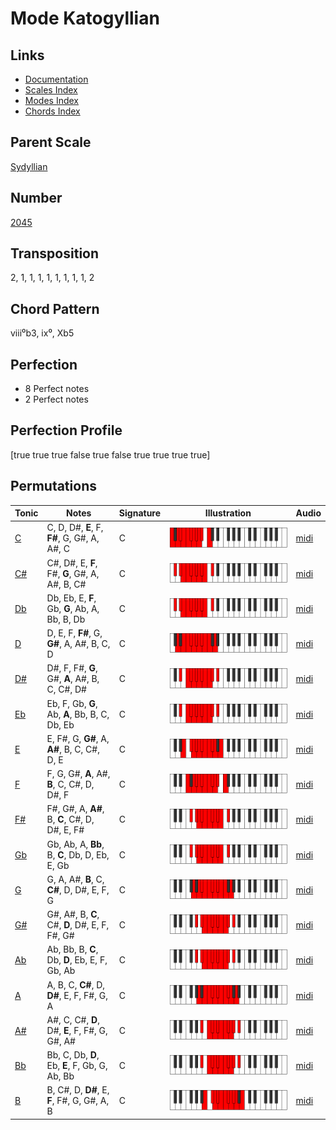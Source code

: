 # Mode Katogyllian

## Links

- [Documentation](README.md)
- [Scales Index](Scales.md)
- [Modes Index](Modes.md)
- [Chords Index](Chords.md)

## Parent Scale

[Sydyllian](ScaleSydyllian.md)

## Number

[2045](https://ianring.com/musictheory/scales/2045)

## Transposition

2, 1, 1, 1, 1, 1, 1, 1, 1, 2

## Chord Pattern

viii⁰b3, ix⁰, Xb5

## Perfection

- 8 Perfect notes
- 2 Perfect notes

## Perfection Profile

[true true true false true false true true true true]

## Permutations

| Tonic | Notes | Signature | Illustration | Audio |
|-------|-------|-----------|--------------|-------|
| [C](ModeCNaturalKatogyllian.md) | C, D, D#, **E**, F, **F#**, G, G#, A, A#, C | C | ![CNaturalKatogyllian](ModeCNaturalKatogyllian.png) | [midi](https://github.com/edipermadi/music/blob/main/docs/ModeCNaturalKatogyllian.mid?raw=true) |
| [C#](ModeCSharpKatogyllian.md) | C#, D#, E, **F**, F#, **G**, G#, A, A#, B, C# | C | ![CSharpKatogyllian](ModeCSharpKatogyllian.png) | [midi](https://github.com/edipermadi/music/blob/main/docs/ModeCSharpKatogyllian.mid?raw=true) |
| [Db](ModeDFlatKatogyllian.md) | Db, Eb, E, **F**, Gb, **G**, Ab, A, Bb, B, Db | C | ![DFlatKatogyllian](ModeDFlatKatogyllian.png) | [midi](https://github.com/edipermadi/music/blob/main/docs/ModeDFlatKatogyllian.mid?raw=true) |
| [D](ModeDNaturalKatogyllian.md) | D, E, F, **F#**, G, **G#**, A, A#, B, C, D | C | ![DNaturalKatogyllian](ModeDNaturalKatogyllian.png) | [midi](https://github.com/edipermadi/music/blob/main/docs/ModeDNaturalKatogyllian.mid?raw=true) |
| [D#](ModeDSharpKatogyllian.md) | D#, F, F#, **G**, G#, **A**, A#, B, C, C#, D# | C | ![DSharpKatogyllian](ModeDSharpKatogyllian.png) | [midi](https://github.com/edipermadi/music/blob/main/docs/ModeDSharpKatogyllian.mid?raw=true) |
| [Eb](ModeEFlatKatogyllian.md) | Eb, F, Gb, **G**, Ab, **A**, Bb, B, C, Db, Eb | C | ![EFlatKatogyllian](ModeEFlatKatogyllian.png) | [midi](https://github.com/edipermadi/music/blob/main/docs/ModeEFlatKatogyllian.mid?raw=true) |
| [E](ModeENaturalKatogyllian.md) | E, F#, G, **G#**, A, **A#**, B, C, C#, D, E | C | ![ENaturalKatogyllian](ModeENaturalKatogyllian.png) | [midi](https://github.com/edipermadi/music/blob/main/docs/ModeENaturalKatogyllian.mid?raw=true) |
| [F](ModeFNaturalKatogyllian.md) | F, G, G#, **A**, A#, **B**, C, C#, D, D#, F | C | ![FNaturalKatogyllian](ModeFNaturalKatogyllian.png) | [midi](https://github.com/edipermadi/music/blob/main/docs/ModeFNaturalKatogyllian.mid?raw=true) |
| [F#](ModeFSharpKatogyllian.md) | F#, G#, A, **A#**, B, **C**, C#, D, D#, E, F# | C | ![FSharpKatogyllian](ModeFSharpKatogyllian.png) | [midi](https://github.com/edipermadi/music/blob/main/docs/ModeFSharpKatogyllian.mid?raw=true) |
| [Gb](ModeGFlatKatogyllian.md) | Gb, Ab, A, **Bb**, B, **C**, Db, D, Eb, E, Gb | C | ![GFlatKatogyllian](ModeGFlatKatogyllian.png) | [midi](https://github.com/edipermadi/music/blob/main/docs/ModeGFlatKatogyllian.mid?raw=true) |
| [G](ModeGNaturalKatogyllian.md) | G, A, A#, **B**, C, **C#**, D, D#, E, F, G | C | ![GNaturalKatogyllian](ModeGNaturalKatogyllian.png) | [midi](https://github.com/edipermadi/music/blob/main/docs/ModeGNaturalKatogyllian.mid?raw=true) |
| [G#](ModeGSharpKatogyllian.md) | G#, A#, B, **C**, C#, **D**, D#, E, F, F#, G# | C | ![GSharpKatogyllian](ModeGSharpKatogyllian.png) | [midi](https://github.com/edipermadi/music/blob/main/docs/ModeGSharpKatogyllian.mid?raw=true) |
| [Ab](ModeAFlatKatogyllian.md) | Ab, Bb, B, **C**, Db, **D**, Eb, E, F, Gb, Ab | C | ![AFlatKatogyllian](ModeAFlatKatogyllian.png) | [midi](https://github.com/edipermadi/music/blob/main/docs/ModeAFlatKatogyllian.mid?raw=true) |
| [A](ModeANaturalKatogyllian.md) | A, B, C, **C#**, D, **D#**, E, F, F#, G, A | C | ![ANaturalKatogyllian](ModeANaturalKatogyllian.png) | [midi](https://github.com/edipermadi/music/blob/main/docs/ModeANaturalKatogyllian.mid?raw=true) |
| [A#](ModeASharpKatogyllian.md) | A#, C, C#, **D**, D#, **E**, F, F#, G, G#, A# | C | ![ASharpKatogyllian](ModeASharpKatogyllian.png) | [midi](https://github.com/edipermadi/music/blob/main/docs/ModeASharpKatogyllian.mid?raw=true) |
| [Bb](ModeBFlatKatogyllian.md) | Bb, C, Db, **D**, Eb, **E**, F, Gb, G, Ab, Bb | C | ![BFlatKatogyllian](ModeBFlatKatogyllian.png) | [midi](https://github.com/edipermadi/music/blob/main/docs/ModeBFlatKatogyllian.mid?raw=true) |
| [B](ModeBNaturalKatogyllian.md) | B, C#, D, **D#**, E, **F**, F#, G, G#, A, B | C | ![BNaturalKatogyllian](ModeBNaturalKatogyllian.png) | [midi](https://github.com/edipermadi/music/blob/main/docs/ModeBNaturalKatogyllian.mid?raw=true) |

